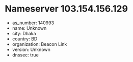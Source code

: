 # Nameserver 103.154.156.129

* as_number: 140993
* name: Unknown
* city: Dhaka
* country: BD
* organization: Beacon Link
* version: Unknown
* dnssec: true
